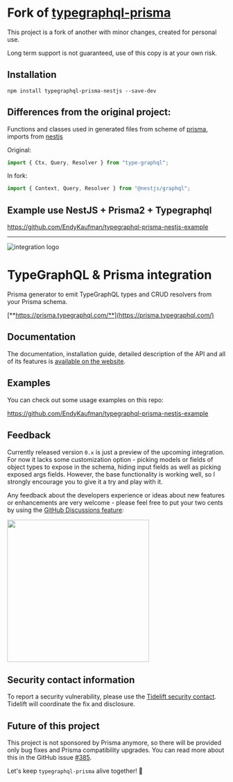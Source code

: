 # Fork of [typegraphql-prisma](https://www.npmjs.com/package/typegraphql-prisma)

This project is a fork of another with minor changes, created for personal use.

Long term support is not guaranteed, use of this copy is at your own risk.

## Installation

```
npm install typegraphql-prisma-nestjs --save-dev
```

## Differences from the original project:

Functions and classes used in generated files from scheme of [prisma](https://github.com/prisma/prisma), imports from [nestjs](https://nestjs.com)

Original:
```typescript
import { Ctx, Query, Resolver } from "type-graphql";
```

In fork:
```typescript
import { Context, Query, Resolver } from "@nestjs/graphql";
```

## Example use NestJS + Prisma2 + Typegraphql

https://github.com/EndyKaufman/typegraphql-prisma-nestjs-example

---

![integration logo](https://raw.githubusercontent.com/EndyKaufman/typegraphql-prisma-nestjs/prisma/img/integration.png)

# TypeGraphQL & Prisma integration

Prisma generator to emit TypeGraphQL types and CRUD resolvers from your Prisma schema.

[**https://prisma.typegraphql.com/**](https://prisma.typegraphql.com/)

## Documentation

The documentation, installation guide, detailed description of the API and all of its features is [available on the website](https://prisma.typegraphql.com/).

## Examples

You can check out some usage examples on this repo:

https://github.com/EndyKaufman/typegraphql-prisma-nestjs-example

## Feedback

Currently released version `0.x` is just a preview of the upcoming integration. For now it lacks some customization option - picking models or fields of object types to expose in the schema, hiding input fields as well as picking exposed args fields. However, the base functionality is working well, so I strongly encourage you to give it a try and play with it.

Any feedback about the developers experience or ideas about new features or enhancements are very welcome - please feel free to put your two cents by using the [GitHub Discussions feature](https://github.com/MichalLytek/typegraphql-prisma/discussions/new):

<img src="https://raw.githubusercontent.com/MichalLytek/typegraphql-prisma/main/img/feedback.png" width="327"/>

## Security contact information

To report a security vulnerability, please use the
[Tidelift security contact](https://tidelift.com/security).
Tidelift will coordinate the fix and disclosure.

## Future of this project

This project is not sponsored by Prisma anymore, so there will be provided only bug fixes and Prisma compatibility upgrades.
You can read more about this in the GitHub issue [#385](https://github.com/MichalLytek/typegraphql-prisma/issues/385).

Let's keep `typegraphql-prisma` alive together! 💪
